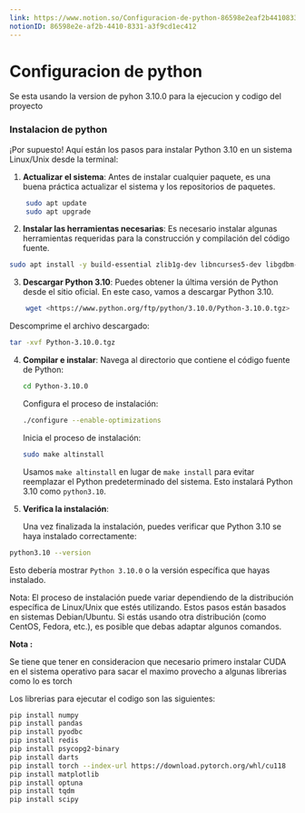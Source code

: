 ```yaml
---
link: https://www.notion.so/Configuracion-de-python-86598e2eaf2b44108331a3f9cd1ec412
notionID: 86598e2e-af2b-4410-8331-a3f9cd1ec412
---
```

# Configuracion de python

Se esta usando la version de pyhon 3.10.0 para la ejecucion y codigo del proyecto 

### Instalacion de python

¡Por supuesto! Aquí están los pasos para instalar Python 3.10 en un sistema Linux/Unix desde la terminal:

1. **Actualizar el sistema**:
Antes de instalar cualquier paquete, es una buena práctica actualizar el sistema y los repositorios de paquetes.
    
```bash
	sudo apt update
	sudo apt upgrade
```
    
2. **Instalar las herramientas necesarias**:
Es necesario instalar algunas herramientas requeridas para la construcción y compilación del código fuente.
    
```bash
sudo apt install -y build-essential zlib1g-dev libncurses5-dev libgdbm-dev libnss3-dev libssl-dev libreadline-dev libffi-dev curl
```
    
3. **Descargar Python 3.10**:
	Puedes obtener la última versión de Python desde el sitio oficial. En este caso, vamos a descargar Python 3.10.

``` bash
	wget <https://www.python.org/ftp/python/3.10.0/Python-3.10.0.tgz>
```

Descomprime el archivo descargado:

``` bash
tar -xvf Python-3.10.0.tgz
```


4. **Compilar e instalar**:
    Navega al directorio que contiene el código fuente de Python:
    
    ```bash
    cd Python-3.10.0
    ```
    
    Configura el proceso de instalación:

	```bash
	./configure --enable-optimizations
	```

	Inicia el proceso de instalación:

	
	```bash
	sudo make altinstall
	```
    
	Usamos `make altinstall` en lugar de `make install` para evitar reemplazar el Python predeterminado del sistema. Esto instalará Python 3.10 como `python3.10`.
    
5. **Verifica la instalación**:
    
    Una vez finalizada la instalación, puedes verificar que Python 3.10 se haya instalado correctamente:

```bash
python3.10 --version
```
    

Esto debería mostrar `Python 3.10.0` o la versión específica que hayas instalado.

Nota: El proceso de instalación puede variar dependiendo de la distribución específica de Linux/Unix que estés utilizando. Estos pasos están basados en sistemas Debian/Ubuntu. Si estás usando otra distribución (como CentOS, Fedora, etc.), es posible que debas adaptar algunos comandos.

**Nota :** 

Se tiene que tener en consideracion que necesario primero instalar CUDA en el sistema operativo para sacar el maximo provecho a algunas librerias como lo es torch

Los librerias para ejecutar el codigo son las siguientes:

```bash
pip install numpy 
pip install pandas
pip install pyodbc
pip install redis
pip install psycopg2-binary
pip install darts
pip install torch --index-url https://download.pytorch.org/whl/cu118
pip install matplotlib
pip install optuna
pip install tqdm
pip install scipy
```